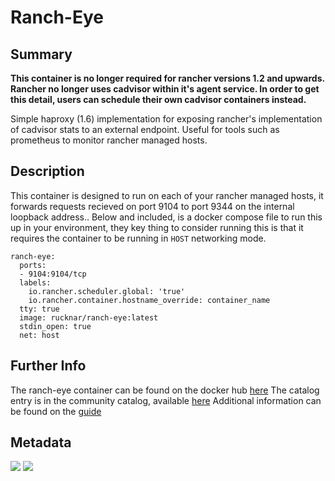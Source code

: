 # Ranch-Eye

## Summary

**This container is no longer required for rancher versions 1.2 and upwards. Rancher no longer uses cadvisor within it's agent service. In order to get this detail, users can schedule their own cadvisor containers instead.**

Simple haproxy (1.6) implementation for exposing rancher's implementation of cadvisor stats to an external endpoint.
Useful for tools such as prometheus to monitor rancher managed hosts.

## Description

This container is designed to run on each of your rancher managed hosts, it forwards requests recieved on port 9104 to port 9344 on the internal loopback address..
Below and included, is a docker compose file to run this up in your environment, they key thing to consider running this is that it requires the container to be running in `HOST` networking mode.

```
ranch-eye:
  ports:
  - 9104:9104/tcp
  labels:
    io.rancher.scheduler.global: 'true'
    io.rancher.container.hostname_override: container_name
  tty: true
  image: rucknar/ranch-eye:latest
  stdin_open: true
  net: host
```

## Further Info

The ranch-eye container can be found on the docker hub [here](https://hub.docker.com/r/infinityworks/ranch-eye/)
The catalog entry is in the community catalog, available [here](https://github.com/rancher/community-catalog)
Additional information can be found on the [guide](https://github.com/infinityworksltd/Guide_Rancher_Monitoring)

## Metadata
[![](https://images.microbadger.com/badges/image/infinityworks/ranch-eye.svg)](http://microbadger.com/images/infinityworks/ranch-eye "Get your own image badge on microbadger.com") [![](https://images.microbadger.com/badges/version/infinityworks/ranch-eye.svg)](http://microbadger.com/images/infinityworks/ranch-eye "Get your own version badge on microbadger.com")
